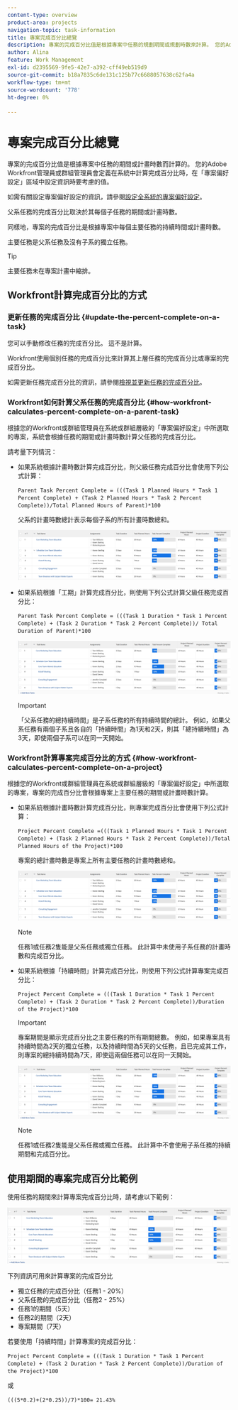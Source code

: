 ```yaml
---
content-type: overview
product-area: projects
navigation-topic: task-information
title: 專案完成百分比總覽
description: 專案的完成百分比值是根據專案中任務的規劃期間或規劃時數來計算。 您的Adobe Workfront管理員或群組管理員會定義在系統中計算完成百分比時，在「專案偏好設定」區域中設定資訊時要考慮的值。 如需有關設定專案偏好設定的資訊，請參閱設定系統範圍的專案偏好設定。
author: Alina
feature: Work Management
exl-id: d2395569-9fe5-42e7-a392-cff49eb519d9
source-git-commit: b18a7835c6de131c125b77c6688057638c62fa4a
workflow-type: tm+mt
source-wordcount: '778'
ht-degree: 0%

---
```


# 專案完成百分比總覽

<!-- Audited 01/2024 -->

專案的完成百分比值是根據專案中任務的期間或計畫時數而計算的。 您的Adobe Workfront管理員或群組管理員會定義在系統中計算完成百分比時，在「專案偏好設定」區域中設定資訊時要考慮的值。

如需有關設定專案偏好設定的資訊，請參閱[設定全系統的專案偏好設定](../../../administration-and-setup/set-up-workfront/configure-system-defaults/set-project-preferences.md)。

父系任務的完成百分比取決於其每個子任務的期間或計畫時數。

同樣地，專案的完成百分比是根據專案中每個主要任務的持續時間或計畫時數。

主要任務是父系任務及沒有子系的獨立任務。

>[!TIP]
>
>主要任務未在專案計畫中縮排。

## Workfront計算完成百分比的方式

### 更新任務的完成百分比 {#update-the-percent-complete-on-a-task}

您可以手動修改任務的完成百分比。 這不是計算。

Workfront使用個別任務的完成百分比來計算其上層任務的完成百分比或專案的完成百分比。

如需更新任務完成百分比的資訊，請參閱[檢視並更新任務的完成百分比](../../../manage-work/projects/updating-work-in-a-project/view-update-percent-complete-for-tasks.md)。

### Workfront如何計算父系任務的完成百分比 {#how-workfront-calculates-percent-complete-on-a-parent-task}

根據您的Workfront或群組管理員在系統或群組層級的「專案偏好設定」中所選取的專案，系統會根據任務的期間或計畫時數計算父任務的完成百分比。

請考量下列情況：

* 如果系統根據計畫時數計算完成百分比，則父級任務完成百分比會使用下列公式計算：

  `Parent Task Percent Complete = (((Task 1 Planned Hours * Task 1 Percent Complete) + (Task 2 Planned Hours * Task 2 Percent Complete))/Total Planned Hours of Parent)*100`

  父系的計畫時數總計表示每個子系的所有計畫時數總和。

  ![](assets/project-with-tasks-percent-complete-planned-hours-calculation.png)

* 如果系統根據「工期」計算完成百分比，則使用下列公式計算父級任務完成百分比：

  `Parent Task Percent Complete = (((Task 1 Duration * Task 1 Percent Complete) + (Task 2 Duration * Task 2 Percent Complete))/ Total Duration of Parent)*100`

  ![](assets/project-with-tasks-percent-complete-duration-calculation.png)

  >[!IMPORTANT]
  >
  >「父系任務的總持續時間」是子系任務的所有持續時間的總計。 例如，如果父系任務有兩個子系且各自的「持續時間」為1天和2天，則其「總持續時間」為3天，即使兩個子系可以在同一天開始。


### Workfront計算專案完成百分比的方式 {#how-workfront-calculates-percent-complete-on-a-project}

根據您的Workfront或群組管理員在系統或群組層級的「專案偏好設定」中所選取的專案，專案的完成百分比會根據專案上主要任務的期間或計畫時數計算。

* 如果系統根據計畫時數計算完成百分比，則專案完成百分比會使用下列公式計算：

  `Project Percent Complete =(((Task 1 Planned Hours * Task 1 Percent Complete) + (Task 2 Planned Hours * Task 2 Percent Complete))/Total Planned Hours of the Project)*100`

  專案的總計畫時數是專案上所有主要任務的計畫時數總和。

  ![](assets/project-with-tasks-percent-complete-planned-hours-calculation.png)

  >[!NOTE]
  >
  >任務1或任務2隻能是父系任務或獨立任務。 此計算中未使用子系任務的計畫時數和完成百分比。

* 如果系統根據「持續時間」計算完成百分比，則使用下列公式計算專案完成百分比：

  `Project Percent Complete = (((Task 1 Duration * Task 1 Percent Complete) + (Task 2 Duration * Task 2 Percent Complete))/Duration of the Project)*100`

  >[!IMPORTANT]
  >
  >專案期間是顯示完成百分比之主要任務的所有期間總數。 例如，如果專案具有持續時間為2天的獨立任務，以及持續時間為5天的父任務，且已完成其工作，則專案的總持續時間為7天，即使這兩個任務可以在同一天開始。

  ![](assets/project-with-tasks-percent-complete-duration-calculation.png)

  >[!NOTE]
  >
  >任務1或任務2隻能是父系任務或獨立任務。 此計算中不會使用子系任務的持續期間和完成百分比。

## 使用期間的專案完成百分比範例

使用任務的期間來計算專案完成百分比時，請考慮以下範例：

![](assets/project-with-tasks-percent-complete-duration-calculation.png)

下列資訊可用來計算專案的完成百分比

* 獨立任務的完成百分比（任務1 - 20%）
* 父系任務的完成百分比（任務2 - 25%）
* 任務1的期間（5天）
* 任務2的期間（2天）
* 專案期間（7天）


若要使用「持續時間」計算專案的完成百分比：

`Project Percent Complete = (((Task 1 Duration * Task 1 Percent Complete) + (Task 2 Duration * Task 2 Percent Complete))/Duration of the Project)*100`

或

`(((5*0.2)+(2*0.25))/7)*100= 21.43%`


<!--drafted, this was the old example:

When using the Planned Duration of the tasks to calculate the percent complete of a project, consider the following example:

percent_complete_on_project_example.png

Only the parent task (Task 1) and the standalone task (Task 8) are used to calculate the percent complete of the project.

The secondary parents of Task 1 are used to calculate the percent complete of the main parent (Task 1).

To calculate the percent complete of the main parent (Task 1), first calculate the percent complete of its secondary parents:

Task 5 Percent Complete = ((14 * 0.75 + 12 * 0.25)/(12 + 14))*100 = 51.92%

Task 2 Percent Complete = ((5 * 0.7 + 2 * 0.5)/(5 + 2))*100 = 64.29 %

Then, to calculate the percent complete of the main parent (Task 1), use the following formula:

Task 1 Percent Complete =((56 * 0.5192 + 7 * 0.6429)/63)*100 = 53.29%

To calculate the percent complete of the project, you will need to have the following numbers ready:

Task 1 Duration (63 hours) and Percent Complete (53.29%)
Task 8 Duration (100 hours) and Percent Complete (4%)
Now, to calculate the percent complete of the project, use the following formula:

Project Percent Complete =((100 * 0.04 + 63 * 0.5329))/163)*100 = 23.05%
-->
